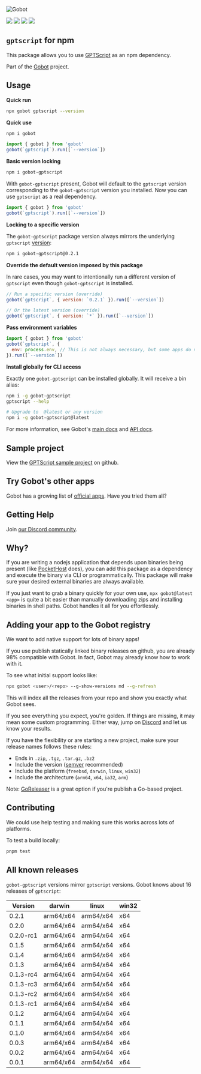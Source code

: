 ![Gobot](https://raw.githubusercontent.com/benallfree/gobot/v1.0.0-alpha.26/assets/gobot-banner-300x.png)

![](https://img.shields.io/npm/v/gobot-gptscript) ![](https://img.shields.io/npm/dt/gobot-gptscript) ![](https://img.shields.io/github/commit-activity/t/benallfree/gobot) ![](https://img.shields.io/github/stars/benallfree/gobot)

## `gptscript` for npm

This package allows you to use [GPTScript](https://gptscript.ai/) as an npm dependency.

Part of the [Gobot](https://www.npmjs.com/package/gobot) project.

## Usage

**Quick run**

```bash
npx gobot gptscript --version
```

**Quick use**

```bash
npm i gobot
```

```js
import { gobot } from 'gobot'
gobot(`gptscript`).run([`--version`])
```

**Basic version locking**

```bash
npm i gobot-gptscript
```

With `gobot-gptscript` present, Gobot will default to the `gptscript` version corresponding to the `gobot-gptscript` version you installed. Now you can use `gptscript` as a real dependency.

```js
import { gobot } from 'gobot'
gobot(`gptscript`).run([`--version`])
```

**Locking to a specific version**

The `gobot-gptscript` package version always mirrors the underlying `gptscript` [version](#known-versions):

```bash
npm i gobot-gptscript@0.2.1
```

**Override the default version imposed by this package**

In rare cases, you may want to intentionally run a different version of `gptscript` even though `gobot-gptscript` is installed.

```js
// Run a specific version (override)
gobot(`gptscript`, { version: `0.2.1` }).run([`--version`])

// Or the latest version (override)
gobot(`gptscript`, { version: `*` }).run([`--version`])
```

**Pass environment variables**

```js
import { gobot } from 'gobot'
gobot(`gptscript`, {
  env: process.env, // This is not always necessary, but some apps do need it
}).run([`--version`])
```

**Install globally for CLI access**

Exactly one `gobot-gptscript` can be installed globally. It will receive a bin alias:

```bash
npm i -g gobot-gptscript
gptscript --help

# Upgrade to  @latest or any version
npm i -g gobot-gptscript@latest
```

For more information, see Gobot's [main docs](https://www.npmjs.com/package/gobot) and [API docs](https://github.com/benallfree/gobot/blob/v1.0.0-alpha.26/docs/readme.md).



## Sample project

View the [GPTScript sample project](https://github.com/benallfree/gobot/tree/v1.0.0-alpha.26/src/apps/gptscript/sample-project) on github.

## Try Gobot's other apps

Gobot has a growing list of [official apps](https://www.npmjs.com/package/gobot#official-gobot-apps). Have you tried them all?

## Getting Help

Join [our Discord community](https://discord.gg/977kMmFnXc).

## Why?

If you are writing a nodejs application that depends upon binaries being present (like [PocketHost](https://github.com/pockethost/pockethost) does), you can add this package as a dependency and execute the binary via CLI or programmatically. This package will make sure your desired external binaries are always available.

If you just want to grab a binary quickly for your own use, `npx gobot@latest <app>` is quite a bit easier than manually downloading zips and installing binaries in shell paths. Gobot handles it all for you effortlessly.

## Adding your app to the Gobot registry

We want to add native support for lots of binary apps!

If you use publish statically linked binary releases on github, you are already 98% compatible with Gobot. In fact, Gobot may already know how to work with it.

To see what initial support looks like:

```bash
npx gobot <user>/<repo> --g-show-versions md --g-refresh
```

This will index all the releases from your repo and show you exactly what Gobot sees.

If you see everything you expect, you're golden. If things are missing, it may mean some custom programming. Either way, jump on [Discord](https://discord.gg/977kMmFnXc) and let us know your results.

If you have the flexibility or are starting a new project, make sure your release names follows these rules:

- Ends in `.zip`, `.tgz`, `.tar.gz`, `.bz2`
- Include the version ([semver](https://semver.org) recommended)
- Include the platform (`freebsd`, `darwin`, `linux`, `win32`)
- Include the architecture (`arm64`, `x64`, `ia32`, `arm`)

Note: [GoReleaser](https://goreleaser.com/) is a great option if you're publish a Go-based project.

## Contributing

We could use help testing and making sure this works across lots of platforms.

To test a build locally:

```bash
pnpm test
```


## All known releases

`gobot-gptscript` versions mirror `gptscript` versions. Gobot knows about 16 releases of `gptscript`:

| Version   | darwin    | linux     | win32 |
| --------- | --------- | --------- | ----- |
| 0.2.1     | arm64/x64 | arm64/x64 | x64   |
| 0.2.0     | arm64/x64 | arm64/x64 | x64   |
| 0.2.0-rc1 | arm64/x64 | arm64/x64 | x64   |
| 0.1.5     | arm64/x64 | arm64/x64 | x64   |
| 0.1.4     | arm64/x64 | arm64/x64 | x64   |
| 0.1.3     | arm64/x64 | arm64/x64 | x64   |
| 0.1.3-rc4 | arm64/x64 | arm64/x64 | x64   |
| 0.1.3-rc3 | arm64/x64 | arm64/x64 | x64   |
| 0.1.3-rc2 | arm64/x64 | arm64/x64 | x64   |
| 0.1.3-rc1 | arm64/x64 | arm64/x64 | x64   |
| 0.1.2     | arm64/x64 | arm64/x64 | x64   |
| 0.1.1     | arm64/x64 | arm64/x64 | x64   |
| 0.1.0     | arm64/x64 | arm64/x64 | x64   |
| 0.0.3     | arm64/x64 | arm64/x64 | x64   |
| 0.0.2     | arm64/x64 | arm64/x64 | x64   |
| 0.0.1     | arm64/x64 | arm64/x64 | x64   |
